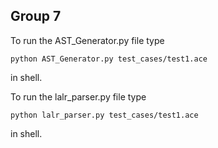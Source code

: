 ## Group 7 

To run the AST_Generator.py file type

```
python AST_Generator.py test_cases/test1.ace
```
in shell.


To run the lalr_parser.py file type

```
python lalr_parser.py test_cases/test1.ace
```
in shell.

